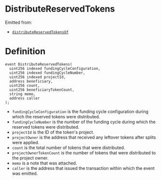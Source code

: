 # DistributeReservedTokens

Emitted from:

* [`distributeReservedTokensOf`](../write/distributereservedtokensof.md)

# Definition

```solidity
event DistributeReservedTokens(
  uint256 indexed fundingCycleConfiguration,
  uint256 indexed fundingCycleNumber,
  uint256 indexed projectId,
  address beneficiary,
  uint256 count,
  uint256 beneficiaryTokenCount,
  string memo,
  address caller
);
```

* `fundingCycleConfiguration` is the funding cycle configuration during which the reserved tokens were distributed.
* `fundingCycleNumber` is the number of the funding cycle during which the reserved tokens were distributed.
* `projectId` is the ID of the token's project.
* `projectOwner` is the address that received any leftover tokens after splits were applied.
* `count` is the total number of tokens that were distributed.
* `projectOwnerTokenCount` is the number of tokens that were distributed to the project owner.
* `memo` is a note that was attached.
* `caller` is the address that issued the transaction within which the event was emitted.

